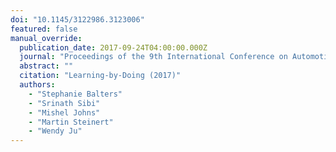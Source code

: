 ```yaml
---
doi: "10.1145/3122986.3123006"
featured: false
manual_override:
  publication_date: 2017-09-24T04:00:00.000Z
  journal: "Proceedings of the 9th International Conference on Automotive User Interfaces and Interactive Vehicular Applications"
  abstract: ""
  citation: "Learning-by-Doing (2017)"
  authors:
    - "Stephanie Balters"
    - "Srinath Sibi"
    - "Mishel Johns"
    - "Martin Steinert"
    - "Wendy Ju"
---
```


<!-- You can add additional content about this publication here if needed -->

